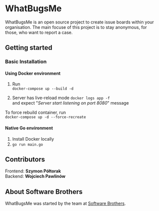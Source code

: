 # WhatBugsMe
WhatBugsMe is an open source project to create issue boards within your organisation. The main focuse of this project is to stay anonymous, for those, who want to report a case.

## Getting started

### Basic Installation

#### Using Docker environment
1. Run  
`docker-compose up --build -d`

2. Server has live-reload mode
`docker logs app -f`  
and expect "_Server start listening on port 8080_" message 

To force rebuild container, run  
`docker-compose up -d --force-recreate`


#### Native Go environment
1. Install Docker locally  
2. `go run main.go`


## Contributors
Frontend: **Szymon Półtorak**  
Backend: **Wojciech Pawlinów**

## About Software Brothers
WhatBugsMe was started by the team at [Software Brothers](https://rst-it.com/en).